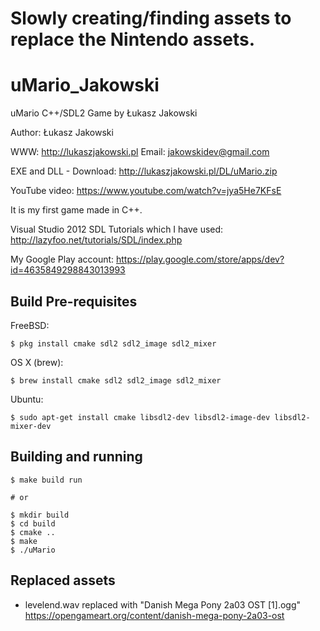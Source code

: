 
# Slowly creating/finding assets to replace the Nintendo assets.

# uMario_Jakowski
uMario C++/SDL2 Game by Łukasz Jakowski

Author: Łukasz Jakowski

WWW: http://lukaszjakowski.pl
Email: jakowskidev@gmail.com

EXE and DLL - Download: http://lukaszjakowski.pl/DL/uMario.zip

YouTube video: https://www.youtube.com/watch?v=jya5He7KFsE


It is my first game made in C++.

Visual Studio 2012
SDL Tutorials which I have used:
http://lazyfoo.net/tutorials/SDL/index.php


My Google Play account: https://play.google.com/store/apps/dev?id=4635849298843013993


## Build Pre-requisites

FreeBSD:

    $ pkg install cmake sdl2 sdl2_image sdl2_mixer

OS X (brew):

    $ brew install cmake sdl2 sdl2_image sdl2_mixer
    
Ubuntu:

    $ sudo apt-get install cmake libsdl2-dev libsdl2-image-dev libsdl2-mixer-dev

## Building and running

    $ make build run

    # or

    $ mkdir build
    $ cd build
    $ cmake ..
    $ make
    $ ./uMario

## Replaced assets

- levelend.wav replaced with "Danish Mega Pony 2a03 OST [1].ogg"  https://opengameart.org/content/danish-mega-pony-2a03-ost
